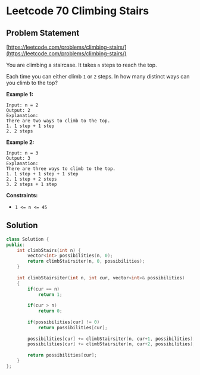 # Leetcode 70 Climbing Stairs

## Problem Statement

[https://leetcode.com/problems/climbing-stairs/](https://leetcode.com/problems/climbing-stairs/)

You are climbing a staircase. It takes `n` steps to reach the top.

Each time you can either climb `1` or `2` steps. In how many distinct ways can you climb to the top?

**Example 1:**

```text
Input: n = 2
Output: 2
Explanation: 
There are two ways to climb to the top.
1. 1 step + 1 step
2. 2 steps
```

**Example 2:**

```text
Input: n = 3
Output: 3
Explanation: 
There are three ways to climb to the top.
1. 1 step + 1 step + 1 step
2. 1 step + 2 steps
3. 2 steps + 1 step
```

**Constraints:**

* `1 <= n <= 45`

## Solution

```cpp
class Solution {
public:
    int climbStairs(int n) {
        vector<int> possibilities(n, 0);
        return climbStairsiter(n, 0, possibilities);
    }
    
    int climbStairsiter(int n, int cur, vector<int>& possibilities)
    {
        if(cur == n)
            return 1;
            
        if(cur > n)
            return 0;
            
        if(possibilities[cur] != 0)
            return possibilities[cur];
            
        possibilities[cur] += climbStairsiter(n, cur+1, possibilities);
        possibilities[cur] += climbStairsiter(n, cur+2, possibilities);
        
        return possibilities[cur];
    }
};
```

